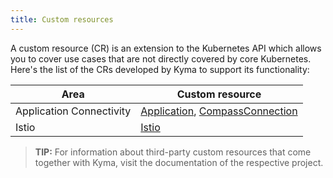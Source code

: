 ```yaml
---
title: Custom resources
---
```


A custom resource (CR) is an extension to the Kubernetes API which allows you to cover use cases that are not directly covered by core Kubernetes. Here's the list of the CRs developed by Kyma to support its functionality:

| Area | Custom resource |
| ---- | -------------- |
| Application Connectivity | [Application](ac-01-application.md), [CompassConnection](ra-01-compassconnection.md) |
| Istio | [Istio](https://kyma-project.io/#/istio/user/03-technical-reference/istio-custom-resource/01-30-istio-custom-resource) |

 > **TIP:** For information about third-party custom resources that come together with Kyma, visit the documentation of the respective project.
